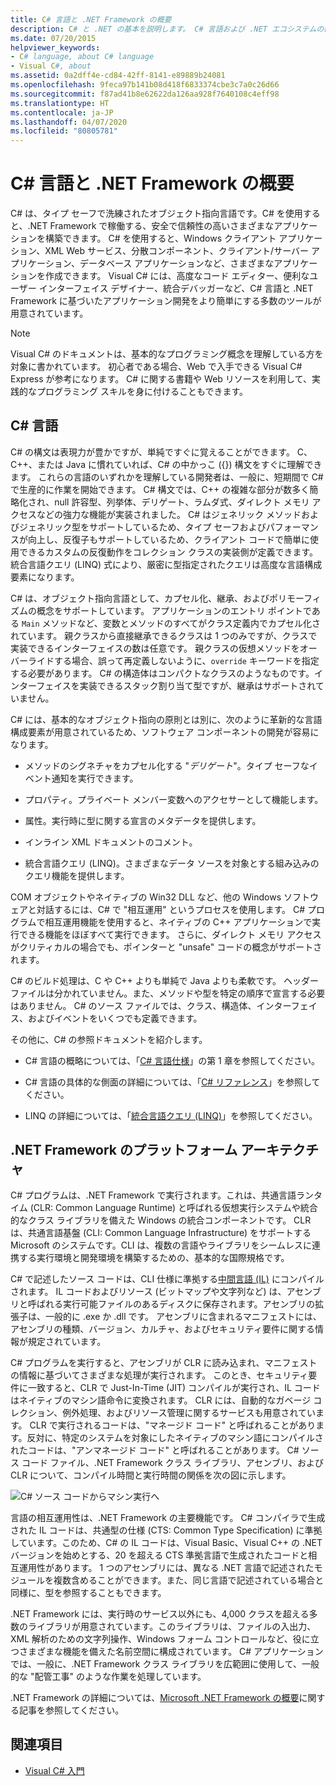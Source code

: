 ```yaml
---
title: C# 言語と .NET Framework の概要
description: C# と .NET の基本を説明します。 C# 言語および .NET エコシステムの概要をご確認ください。
ms.date: 07/20/2015
helpviewer_keywords:
- C# language, about C# language
- Visual C#, about
ms.assetid: 0a2dff4e-cd84-42ff-8141-e89889b24081
ms.openlocfilehash: 9feca97b141b08d418f6833374cbe3c7a0c26d66
ms.sourcegitcommit: f87ad41b8e62622da126aa928f7640108c4eff98
ms.translationtype: HT
ms.contentlocale: ja-JP
ms.lasthandoff: 04/07/2020
ms.locfileid: "80805781"
---
```

# <a name="introduction-to-the-c-language-and-the-net-framework"></a>C# 言語と .NET Framework の概要

C# は、タイプ セーフで洗練されたオブジェクト指向言語です。C# を使用すると、.NET Framework で稼働する、安全で信頼性の高いさまざまなアプリケーションを構築できます。 C# を使用すると、Windows クライアント アプリケーション、XML Web サービス、分散コンポーネント、クライアント/サーバー アプリケーション、データベース アプリケーションなど、さまざまなアプリケーションを作成できます。 Visual C# には、高度なコード エディター、便利なユーザー インターフェイス デザイナー、統合デバッガーなど、C# 言語と .NET Framework に基づいたアプリケーション開発をより簡単にする多数のツールが用意されています。  
  
> [!NOTE]
> Visual C# のドキュメントは、基本的なプログラミング概念を理解している方を対象に書かれています。 初心者である場合、Web で入手できる Visual C# Express が参考になります。 C# に関する書籍や Web リソースを利用して、実践的なプログラミング スキルを身に付けることもできます。  
  
## <a name="c-language"></a>C# 言語

C# の構文は表現力が豊かですが、単純ですぐに覚えることができます。 C、C++、または Java に慣れていれば、C# の中かっこ ({}) 構文をすぐに理解できます。 これらの言語のいずれかを理解している開発者は、一般に、短期間で C# で生産的に作業を開始できます。 C# 構文では、C++ の複雑な部分が数多く簡略化され、null 許容型、列挙体、デリゲート、ラムダ式、ダイレクト メモリ アクセスなどの強力な機能が実装されました。 C# はジェネリック メソッドおよびジェネリック型をサポートしているため、タイプ セーフおよびパフォーマンスが向上し、反復子もサポートしているため、クライアント コードで簡単に使用できるカスタムの反復動作をコレクション クラスの実装側が定義できます。 統合言語クエリ (LINQ) 式により、厳密に型指定されたクエリは高度な言語構成要素になります。  
  
 C# は、オブジェクト指向言語として、カプセル化、継承、およびポリモーフィズムの概念をサポートしています。 アプリケーションのエントリ ポイントである `Main` メソッドなど、変数とメソッドのすべてがクラス定義内でカプセル化されています。 親クラスから直接継承できるクラスは 1 つのみですが、クラスで実装できるインターフェイスの数は任意です。 親クラスの仮想メソッドをオーバーライドする場合、誤って再定義しないように、`override` キーワードを指定する必要があります。 C# の構造体はコンパクトなクラスのようなものです。インターフェイスを実装できるスタック割り当て型ですが、継承はサポートされていません。  
  
 C# には、基本的なオブジェクト指向の原則とは別に、次のように革新的な言語構成要素が用意されているため、ソフトウェア コンポーネントの開発が容易になります。  
  
- メソッドのシグネチャをカプセル化する "*デリゲート*"。タイプ セーフなイベント通知を実行できます。  
  
- プロパティ。プライベート メンバー変数へのアクセサーとして機能します。  
  
- 属性。実行時に型に関する宣言のメタデータを提供します。  
  
- インライン XML ドキュメントのコメント。  
  
- 統合言語クエリ (LINQ)。さまざまなデータ ソースを対象とする組み込みのクエリ機能を提供します。  
  
 COM オブジェクトやネイティブの Win32 DLL など、他の Windows ソフトウェアと対話するには、C# で "相互運用" というプロセスを使用します。 C# プログラムで相互運用機能を使用すると、ネイティブの C++ アプリケーションで実行できる機能をほぼすべて実行できます。 さらに、ダイレクト メモリ アクセスがクリティカルの場合でも、ポインターと "unsafe" コードの概念がサポートされます。  
  
 C# のビルド処理は、C や C++ よりも単純で Java よりも柔軟です。 ヘッダー ファイルは分かれていません。また、メソッドや型を特定の順序で宣言する必要はありません。 C# のソース ファイルでは、クラス、構造体、インターフェイス、およびイベントをいくつでも定義できます。  
  
 その他に、C# の参照ドキュメントを紹介します。  
  
- C# 言語の概略については、「[C# 言語仕様](/dotnet/csharp/language-reference/language-specification/introduction)」の第 1 章を参照してください。  
  
- C# 言語の具体的な側面の詳細については、「[C# リファレンス](../language-reference/index.md)」を参照してください。  
  
- LINQ の詳細については、「[統合言語クエリ (LINQ)](../programming-guide/concepts/linq/index.md)」を参照してください。  

## <a name="net-framework-platform-architecture"></a>.NET Framework のプラットフォーム アーキテクチャ

 C# プログラムは、.NET Framework で実行されます。これは、共通言語ランタイム (CLR: Common Language Runtime) と呼ばれる仮想実行システムや統合的なクラス ライブラリを備えた Windows の統合コンポーネントです。 CLR は、共通言語基盤 (CLI: Common Language Infrastructure) をサポートする Microsoft のシステムです。CLI は、複数の言語やライブラリをシームレスに連携する実行環境と開発環境を構築するための、基本的な国際規格です。  
  
 C# で記述したソース コードは、CLI 仕様に準拠する[中間言語 (IL)](../../standard/managed-code.md) にコンパイルされます。 IL コードおよびリソース (ビットマップや文字列など) は、アセンブリと呼ばれる実行可能ファイルのあるディスクに保存されます。アセンブリの拡張子は、一般的に .exe か .dll です。 アセンブリに含まれるマニフェストには、アセンブリの種類、バージョン、カルチャ、およびセキュリティ要件に関する情報が規定されています。  
  
 C# プログラムを実行すると、アセンブリが CLR に読み込まれ、マニフェストの情報に基づいてさまざまな処理が実行されます。 このとき、セキュリティ要件に一致すると、CLR で Just-In-Time (JIT) コンパイルが実行され、IL コードはネイティブのマシン語命令に変換されます。 CLR には、自動的なガベージ コレクション、例外処理、およびリソース管理に関するサービスも用意されています。 CLR で実行されるコードは、"マネージド コード" と呼ばれることがあります。反対に、特定のシステムを対象にしたネイティブのマシン語にコンパイルされたコードは、"アンマネージド コード" と呼ばれることがあります。 C# ソース コード ファイル、.NET Framework クラス ライブラリ、アセンブリ、および CLR について、コンパイル時間と実行時間の関係を次の図に示します。  
  
 ![C# ソース コードからマシン実行へ](./media/introduction-to-the-csharp-language-and-the-net-framework/net-architecture-relationships.png)  
  
 言語の相互運用性は、.NET Framework の主要機能です。 C# コンパイラで生成された IL コードは、共通型の仕様 (CTS: Common Type Specification) に準拠しています。このため、C# の IL コードは、Visual Basic、Visual C++ の .NET バージョンを始めとする、20 を超える CTS 準拠言語で生成されたコードと相互運用性があります。 1 つのアセンブリには、異なる .NET 言語で記述されたモジュールを複数含めることができます。また、同じ言語で記述されている場合と同様に、型を参照することもできます。  
  
 .NET Framework には、実行時のサービス以外にも、4,000 クラスを超える多数のライブラリが用意されています。このライブラリは、ファイルの入出力、XML 解析のための文字列操作、Windows フォーム コントロールなど、役に立つさまざまな機能を備えた名前空間に構成されています。 C# アプリケーションでは、一般に、.NET Framework クラス ライブラリを広範囲に使用して、一般的な "配管工事" のような作業を処理しています。  
  
 .NET Framework の詳細については、[Microsoft .NET Framework の概要](../../framework/get-started/overview.md)に関する記事を参照してください。  
  
## <a name="see-also"></a>関連項目

- [Visual C# 入門](/visualstudio/ide/quickstart-csharp-console)

